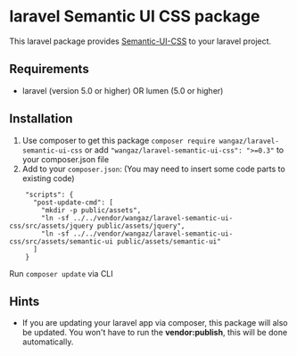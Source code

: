 # laravel Semantic UI CSS package
This laravel package provides [Semantic-UI-CSS](https://github.com/Semantic-Org/Semantic-UI-CSS) to your laravel project.

## Requirements
* laravel (version 5.0 or higher) OR lumen (5.0 or higher)


## Installation
1. Use composer to get this package `composer require wangaz/laravel-semantic-ui-css` or add `"wangaz/laravel-semantic-ui-css": ">=0.3"` to your composer.json file
2. Add to your `composer.json`: (You may need to insert some code parts to existing code)
```
    "scripts": {
      "post-update-cmd": [
        "mkdir -p public/assets",
        "ln -sf ../../vendor/wangaz/laravel-semantic-ui-css/src/assets/jquery public/assets/jquery",
        "ln -sf ../../vendor/wangaz/laravel-semantic-ui-css/src/assets/semantic-ui public/assets/semantic-ui"
      ]
    }
```
Run `composer update` via CLI

## Hints
* If you are updating your laravel app via composer, this package will also be updated. You won't have to run the **vendor:publish**, this will be done automatically.
